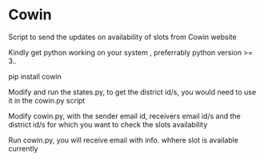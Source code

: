 # Cowin
Script to send the updates on availability of slots from Cowin website

Kindly get python working on your system , preferrably python version >= 3._._

pip install cowin

Modify and run the states.py, to get the district id/s, you would need to use it in the cowin.py script

Modify cowin.py, with the sender email id, receivers email id/s and the district id/s for which you want to check the slots availability

Run cowin.py, you will receive email with info. whhere slot is available currently
